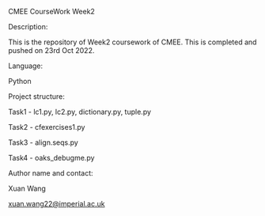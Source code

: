 CMEE CourseWork Week2


Description:

This is the repository of Week2 coursework of CMEE. This is completed and pushed on 23rd Oct 2022.


Language:

Python


Project structure:

Task1 - lc1.py, lc2.py, dictionary.py, tuple.py

Task2 - cfexercises1.py

Task3 - align.seqs.py

Task4 - oaks_debugme.py


Author name and contact:

Xuan Wang

xuan.wang22@imperial.ac.uk